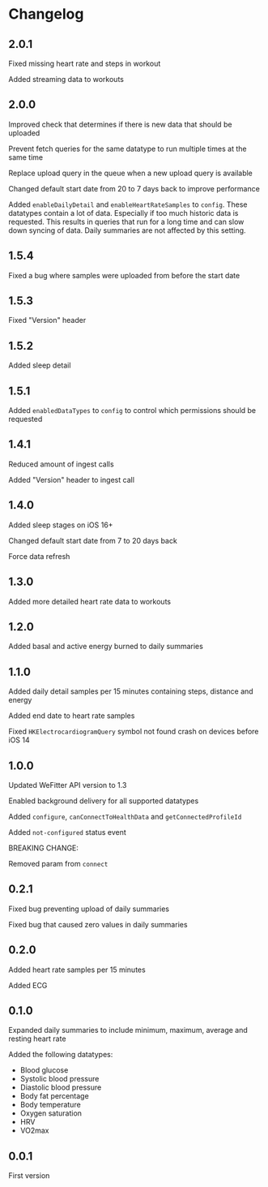 # Changelog

## 2.0.1

Fixed missing heart rate and steps in workout

Added streaming data to workouts

## 2.0.0

Improved check that determines if there is new data that should be uploaded

Prevent fetch queries for the same datatype to run multiple times at the same time

Replace upload query in the queue when a new upload query is available

Changed default start date from 20 to 7 days back to improve performance

Added `enableDailyDetail` and `enableHeartRateSamples` to `config`. These datatypes contain a lot of data. Especially if too much historic data is requested. This results in queries that run for a long time and can slow down syncing of data. Daily summaries are not affected by this setting.

## 1.5.4

Fixed a bug where samples were uploaded from before the start date

## 1.5.3

Fixed "Version" header

## 1.5.2

Added sleep detail

## 1.5.1

Added `enabledDataTypes` to `config` to control which permissions should be requested

## 1.4.1

Reduced amount of ingest calls

Added "Version" header to ingest call

## 1.4.0

Added sleep stages on iOS 16+

Changed default start date from 7 to 20 days back

Force data refresh

## 1.3.0

Added more detailed heart rate data to workouts

## 1.2.0

Added basal and active energy burned to daily summaries

## 1.1.0

Added daily detail samples per 15 minutes containing steps, distance and energy

Added end date to heart rate samples

Fixed `HKElectrocardiogramQuery` symbol not found crash on devices before iOS 14

## 1.0.0

Updated WeFitter API version to 1.3

Enabled background delivery for all supported datatypes

Added `configure`, `canConnectToHealthData` and `getConnectedProfileId`

Added `not-configured` status event

BREAKING CHANGE:

Removed param from `connect`

## 0.2.1

Fixed bug preventing upload of daily summaries

Fixed bug that caused zero values in daily summaries

## 0.2.0

Added heart rate samples per 15 minutes

Added ECG

## 0.1.0

Expanded daily summaries to include minimum, maximum, average and resting heart rate

Added the following datatypes:

- Blood glucose
- Systolic blood pressure
- Diastolic blood pressure
- Body fat percentage
- Body temperature
- Oxygen saturation
- HRV
- VO2max

## 0.0.1

First version
